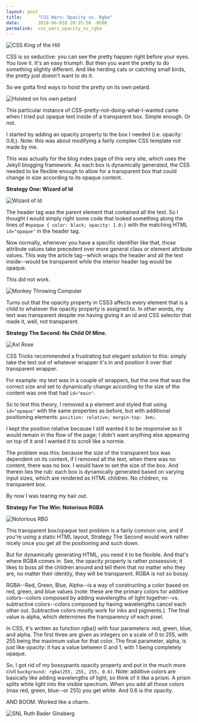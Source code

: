 ```yaml
---
layout: post
title:      "CSS Wars: Opacity vs. Rgba"
date:       2018-06-010 20:35:58 -0500
permalink:  css_wars_opacity_vs_rgba
---
```

![CSS King of the Hill](https://i.imgur.com/GaBMkKo.gif)

CSS is so seductive: you can see the pretty happen right before your eyes. You love it. It's an easy triumph. But then you want the pretty to do something slightly different. And like herding cats or catching small birds, the pretty just doesn't want to do it.

So we gotta find ways to hoist the pretty on its own petard.

![Hoisted on his own petard](https://i.imgur.com/R5CcCsu.gif)

This particular instance of CSS-pretty-not-doing-what-I-wanted came when I tried put opaque text inside of a transparent box. Simple enough. Or not.

I started by adding an opacity property to the box I needed (i.e. opacity: 0.6;). Note: this was about modifying a fairly complex CSS template not made by me.

This was actually for the blog index page of this very site, which uses the Jekyll blogging framework. As each box is dynamically generated, the CSS needed to be flexible enough to allow for a transparent box that could change in size according to its opaque content.

**Strategy One: Wizard of Id**

![Wizard of Id](https://i.imgur.com/7zi1WNL.jpg)

The header tag was the parent element that contained all the text. So I thought I would simply right some code that looked something along the lines of ``#opaque { color: black; opacity: 1.0;}`` with the matching HTML ``id="opaque"`` in the header tag.

Now normally, whenever you have a specific identifier like that, those attribute values take precedent over more general class or element attribute values. This way the article tag--which wraps the header and all the text inside--would be transparent while the interior header tag would be opaque.

This did not work.

![Monkey Throwing Computer](https://i.imgur.com/ygrefA5.gif)

Turns out that the opacity property in CSS3 affects every element that is a child to whatever the opacity property is assigned to. In other words, my text was transparent despite me having giving it an id and CSS selector that made it, well, not transparent.

**Strategy The Second: No Child Of Mine.**

![Axl Rose](https://i.imgur.com/ylk5mhI.gif)

CSS Tricks recommended a frustrating but elegant solution to this: simply take the text out of whatever wrapper it's in and position it over that transparent wrapper.

For example: my text was in a couple of wrappers, but the one that was the correct size and set to dynamically change according to the size of the content was one that had ``id="main"``.

So to test this theory, I removed a p element and styled that using ``id="opaque"`` with the same properties as before, but with additional positioning elements: ``position: relative; margin-top: 3em;``.

I kept the position relative because I still wanted it to be responsive so it would remain in the flow of the page; I didn't want anything else appearing on top of it and I wanted it to scroll like a normie.

The problem was this: because the size of the transparent box was dependent on its content, if I removed all the text, when there was no content, there was no box. I would have to set the size of the box. And therein lies the rub: each box is dynamically generated based on varying input sizes, which are rendered as HTML children. No children, no transparent box.

By now I was tearing my hair out.

**Strategy For The Win: Notorious RGBA**

![Notorious RBG](https://i.imgur.com/j6YzUQh.png)

This transparent box/opaque text problem is a fairly common one, and if you're using a static HTML layout, Strategy The Second would work rather nicely once you get all the positioning and such down.

But for dynamically generating HTML, you need it to be flexible. And that's where RGBA comes in. See, the opacity property is rather possessive; it likes to boss all the children around and tell them that no matter who they are, no matter their identity, they will be transparent. RGBA is not so bossy.

RGBA--Red, Green, Blue, Alpha--is a way of constructing a color based on red, green, and blue values (note: these are the primary colors for additive colors--colors composed by adding wavelengths of light together--vs. subtractive colors--colors composed by having wavelengths cancel each other out. Subtractive colors mostly work for inks and pigments.). The final value is alpha, which determines the transparency of each pixel.

In CSS, it's written as function rgba() with four parameters: red, green, blue, and alpha. The first three are given as integers on a scale of 0 to 255, with 255 being the maximum value for that color. The final parameter, alpha, is just like opacity: it has a value between 0 and 1, with 1 being completely opaque.

So, I got rid of my bossypants opacity property and put in the much more civil ``background: rgba(255, 255, 255, 0.6)``. Note: additive colors are basically like adding wavelengths of light, so think of it like a prism. A prism splits white light into the visible spectrum. When you add all those colors (max red, green, blue--or 255) you get white. And 0.6 is the opacity.

AND BOOM. Worked like a charm.

![SNL Ruth Bader Ginsberg](https://i.imgur.com/vdNz0h8.gif)
